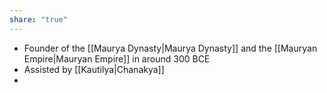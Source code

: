 ```yaml
---
share: "true"
---
```


- Founder of the [[Maurya Dynasty|Maurya Dynasty]] and the [[Mauryan Empire|Mauryan Empire]] in around 300 BCE
- Assisted by [[Kautilya|Chanakya]]
- 